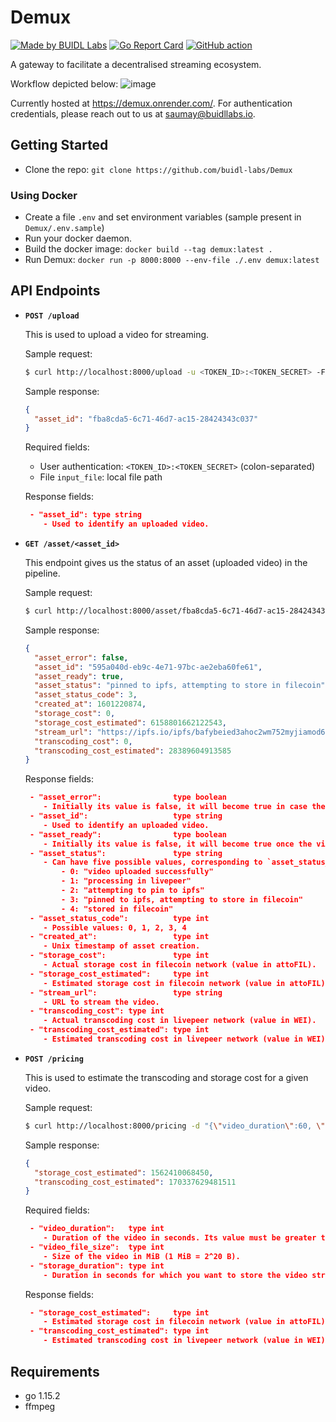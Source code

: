 # Demux

[![Made by BUIDL Labs](https://img.shields.io/badge/made%20by-BUIDL%20Labs-informational.svg)](https://buidllabs.io)
[![Go Report Card](https://goreportcard.com/badge/github.com/buidl-labs/Demux)](https://goreportcard.com/report/github.com/buidl-labs/Demux)
[![GitHub action](https://github.com/buidl-labs/Demux/workflows/Tests/badge.svg)](https://github.com/buidl-labs/Demux/actions)

A gateway to facilitate a decentralised streaming ecosystem.

Workflow depicted below:
![image](https://user-images.githubusercontent.com/24296199/94940994-e923d080-04f1-11eb-8c3d-5aad1f31e91f.png)


Currently hosted at https://demux.onrender.com/. For authentication credentials, please reach out to us at [saumay@buidllabs.io](saumay@buidllabs.io).

## Getting Started

- Clone the repo: `git clone https://github.com/buidl-labs/Demux`

### Using Docker

- Create a file `.env` and set environment variables (sample present in `Demux/.env.sample`)
- Run your docker daemon.
- Build the docker image: `docker build --tag demux:latest .`
- Run Demux: `docker run -p 8000:8000 --env-file ./.env demux:latest`

## API Endpoints

- **`POST /upload`**

  This is used to upload a video for streaming.

  Sample request:

  ```bash
  $ curl http://localhost:8000/upload -u <TOKEN_ID>:<TOKEN_SECRET> -F input_file=@/Users/johndoe/hello.mp4
  ```

  Sample response:

  ```json
  {
    "asset_id": "fba8cda5-6c71-46d7-ac15-28424343c037"
  }
  ```

  Required fields:

  - User authentication: `<TOKEN_ID>:<TOKEN_SECRET>` (colon-separated)
  - File `input_file`: local file path

  Response fields:

  ```json
   - "asset_id": type string
      - Used to identify an uploaded video.
  ```

- **`GET /asset/<asset_id>`**

  This endpoint gives us the status of an asset (uploaded video) in the pipeline.

  Sample request:

  ```bash
  $ curl http://localhost:8000/asset/fba8cda5-6c71-46d7-ac15-28424343c037
  ```

  Sample response:

  ```json
  {
    "asset_error": false,
    "asset_id": "595a040d-eb9c-4e71-97bc-ae2eba60fe61",
    "asset_ready": true,
    "asset_status": "pinned to ipfs, attempting to store in filecoin",
    "asset_status_code": 3,
    "created_at": 1601220874,
    "storage_cost": 0,
    "storage_cost_estimated": 6158801662122543,
    "stream_url": "https://ipfs.io/ipfs/bafybeied3ahoc2wm752myjiamod6tzvyujvxtikpl2pcy2it4loyiu63ni/root.m3u8",
    "transcoding_cost": 0,
    "transcoding_cost_estimated": 28389604913585
  }
  ```

  Response fields:

  ```json
   - "asset_error":                type boolean
      - Initially its value is false, it will become true in case there is an error.
   - "asset_id":                   type string
      - Used to identify an uploaded video.
   - "asset_ready":                type boolean
      - Initially its value is false, it will become true once the video is ready for streaming.
   - "asset_status":               type string
      - Can have five possible values, corresponding to `asset_status_code`:
          - 0: "video uploaded successfully"
          - 1: "processing in livepeer"
          - 2: "attempting to pin to ipfs"
          - 3: "pinned to ipfs, attempting to store in filecoin"
          - 4: "stored in filecoin"
   - "asset_status_code":          type int
      - Possible values: 0, 1, 2, 3, 4
   - "created_at":                 type int
      - Unix timestamp of asset creation.
   - "storage_cost":               type int
      - Actual storage cost in filecoin network (value in attoFIL).
   - "storage_cost_estimated":     type int
      - Estimated storage cost in filecoin network (value in attoFIL).
   - "stream_url":                 type string
      - URL to stream the video.
   - "transcoding_cost": type int
      - Actual transcoding cost in livepeer network (value in WEI).
   - "transcoding_cost_estimated": type int
      - Estimated transcoding cost in livepeer network (value in WEI).
  ```

- **`POST /pricing`**

  This is used to estimate the transcoding and storage cost for a given video.

  Sample request:

  ```bash
  $ curl http://localhost:8000/pricing -d "{\"video_duration\":60, \"video_file_size\":28, \"storage_duration\":2628005}"
  ```

  Sample response:

  ```json
  {
    "storage_cost_estimated": 1562410068450,
    "transcoding_cost_estimated": 170337629481511
  }
  ```

  Required fields:

  ```json
   - "video_duration":   type int
      - Duration of the video in seconds. Its value must be greater than `0`.
   - "video_file_size":  type int
      - Size of the video in MiB (1 MiB = 2^20 B).
   - "storage_duration": type int
      - Duration in seconds for which you want to store the video stream in filecoin. Its value must be between `2628003` and `315360000`.
  ```

  Response fields:

  ```json
   - "storage_cost_estimated":     type int
      - Estimated storage cost in filecoin network (value in attoFIL).
   - "transcoding_cost_estimated": type int
      - Estimated transcoding cost in livepeer network (value in WEI).
  ```

## Requirements

- go 1.15.2
- ffmpeg
